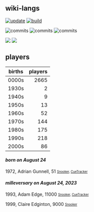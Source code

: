 ## wiki-langs
[![update](https://github.com/dreamerminsk/wiki-langs/actions/workflows/update-tables.yml/badge.svg)](https://github.com/dreamerminsk/wiki-langs/actions/workflows/update-tables.yml)
[![build](https://github.com/dreamerminsk/wiki-langs/actions/workflows/build.yml/badge.svg)](https://github.com/dreamerminsk/wiki-langs/actions/workflows/build.yml)

![commits](https://img.shields.io/github/commit-activity/y/dreamerminsk/wiki-langs)
![commits](https://img.shields.io/github/commit-activity/m/dreamerminsk/wiki-langs)
![commits](https://img.shields.io/github/commit-activity/w/dreamerminsk/wiki-langs)

![](https://img.shields.io/github/languages/code-size/dreamerminsk/wiki-langs)
![](https://img.shields.io/github/repo-size/dreamerminsk/wiki-langs)

## players
| births | players |
| :----: | ------: |
| 0000s | 2665 |
| 1930s | 2 |
| 1940s | 9 |
| 1950s | 13 |
| 1960s | 52 |
| 1970s | 144 |
| 1980s | 175 |
| 1990s | 218 |
| 2000s | 86 |

#### ***born on August 24***
1972, Adrian Gunnell, 51 <sub><sup>[Snooker](http://www.snooker.org/res/index.asp?player=55), [CueTracker](http://cuetracker.net/Players/adrian-gunnell/)</sup></sub>


#### ***milleversary on August 24, 2023***
1993, Adam Edge, 11000 <sub><sup>[Snooker](http://www.snooker.org/res/index.asp?player=1041), [CueTracker](http://cuetracker.net/Players/adam-edge/)</sup></sub>

1999, Claire Edginton, 9000 <sub><sup>[Snooker](http://www.snooker.org/res/index.asp?player=2138)</sup></sub>



